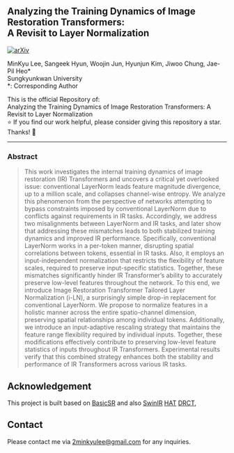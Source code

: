 ## Analyzing the Training Dynamics of Image Restoration Transformers: <br> A Revisit to Layer Normalization
[![arXiv](https://img.shields.io/badge/arXiv-1234.56789-b31b1b.svg)]([https://arxiv.org/abs/1234.56789](https://arxiv.org/pdf/2504.06629))

MinKyu Lee, Sangeek Hyun, Woojin Jun, Hyunjun Kim, Jiwoo Chung, Jae-Pil Heo* \
Sungkyunkwan University \
\*: Corresponding Author


This is the official Repository of: \
Analyzing the Training Dynamics of Image Restoration Transformers: A Revisit to Layer Normalization \
⭐ If you find our work helpful, please consider giving this repository a star. Thanks! 🤗

---

### Abstract
> This work investigates the internal training dynamics of image restoration (IR) Transformers and uncovers a critical yet overlooked issue: conventional LayerNorm leads feature magnitude divergence, up to a million scale, and collapses channel-wise entropy. We analyze this phenomenon from the perspective of networks attempting to bypass constraints imposed by conventional LayerNorm due to conflicts against requirements in IR tasks. Accordingly, we address two misalignments between LayerNorm and IR tasks, and later show that addressing these mismatches leads to both stabilized training dynamics and improved IR performance. Specifically, conventional LayerNorm works in a per-token manner, disrupting spatial correlations between tokens, essential in IR tasks. Also, it employs an input-independent normalization that restricts the flexibility of feature scales, required to preserve input-specific statistics. Together, these mismatches significantly hinder IR Transformer’s ability to accurately preserve low-level features throughout the network. To this end, we introduce Image Restoration Transformer Tailored Layer Normalization (i-LN), a surprisingly simple drop-in replacement for conventional LayerNorm. We propose to normalize features in a holistic manner across the entire spatio-channel dimension, preserving spatial relationships among individual tokens. Additionally, we introduce an input-adaptive rescaling strategy that maintains the feature range flexibility required by individual inputs. Together, these modifications effectively contribute to preserving low-level feature statistics of inputs throughout IR Transformers. Experimental results verify that this combined strategy enhances both the stability and performance of IR Transformers across various IR tasks.


## Acknowledgement
This project is built based on [BasicSR](https://github.com/XPixelGroup/BasicSR) and also
[SwinIR](https://github.com/cszn/KAIR/tree/master)
[HAT](https://github.com/XPixelGroup/HAT)
[DRCT](https://github.com/ming053l/drct),


## Contact
Please contact me via 2minkyulee@gmail.com for any inquiries.
